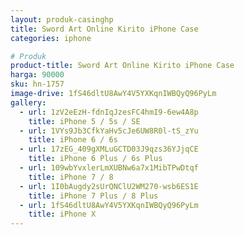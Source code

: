 ```yaml
---
layout: produk-casinghp
title: Sword Art Online Kirito iPhone Case
categories: iphone

# Produk
product-title: Sword Art Online Kirito iPhone Case
harga: 90000
sku: hn-1757
image-drive: 1fS46dltU8AwY4V5YXKqnIWBQyQ96PyLm
gallery:
  - url: 1zV2eEzH-fdnIqJzesFC4hmI9-6ew4A8p
    title: iPhone 5 / 5s / SE
  - url: 1VYs9Jb3CfkYaHv5cJe6UW8R0l-tS_zYu
    title: iPhone 6 / 6s
  - url: 17zEG_409gXMLuGCTD03J9qzs36YJjqCE
    title: iPhone 6 Plus / 6s Plus
  - url: 109wbYvxlerLmXUBNw6a7x1MibTPwDtqf
    title: iPhone 7 / 8
  - url: 1I0bAugdy2sUrQNClU2WM270-wsb6ES1E
    title: iPhone 7 Plus / 8 Plus
  - url: 1fS46dltU8AwY4V5YXKqnIWBQyQ96PyLm
    title: iPhone X
---
```

